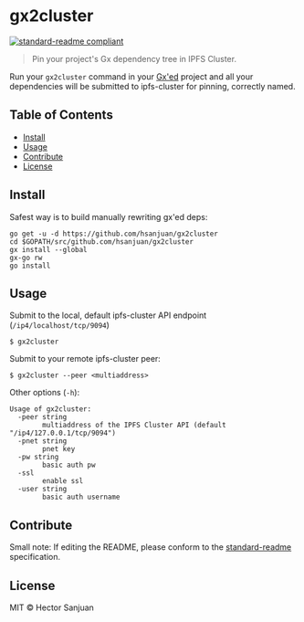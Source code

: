 # gx2cluster

[![standard-readme compliant](https://img.shields.io/badge/standard--readme-OK-green.svg?style=flat-square)](https://github.com/RichardLitt/standard-readme)

> Pin your project's Gx dependency tree in IPFS Cluster.

Run your `gx2cluster` command in your [Gx'ed](https://github.com/whyrusleeping/gx) project and all your dependencies will be submitted to ipfs-cluster for pinning, correctly named.

## Table of Contents

- [Install](#install)
- [Usage](#usage)
- [Contribute](#contribute)
- [License](#license)

## Install

Safest way is to build manually rewriting gx'ed deps:

```
go get -u -d https://github.com/hsanjuan/gx2cluster
cd $GOPATH/src/github.com/hsanjuan/gx2cluster
gx install --global
gx-go rw
go install
```

## Usage

Submit to the local, default ipfs-cluster API endpoint (`/ip4/localhost/tcp/9094`)

```
$ gx2cluster
```

Submit to your remote ipfs-cluster peer:

```
$ gx2cluster --peer <multiaddress>
```

Other options (`-h`):

```
Usage of gx2cluster:
  -peer string
        multiaddress of the IPFS Cluster API (default "/ip4/127.0.0.1/tcp/9094")
  -pnet string
        pnet key
  -pw string
        basic auth pw
  -ssl
        enable ssl
  -user string
        basic auth username
```

## Contribute

Small note: If editing the README, please conform to the [standard-readme](https://github.com/RichardLitt/standard-readme) specification.

## License

MIT © Hector Sanjuan
